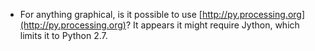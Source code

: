 - For anything graphical, is it possible to use [http://py.processing.org](http://py.processing.org)?
  It appears it might require Jython, which limits it to Python 2.7.

